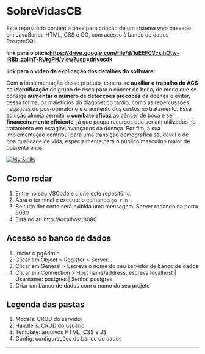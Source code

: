 # SobreVidasCB

Este repositório contém a base para criação de um sistema web baseado em JavaScript, HTML, CSS e GO, com acesso à banco de dados PostgreSQL.

**link para o pitch:https://drive.google.com/file/d/1uEEF0VcxihOtw-IRBb_zalInT-RUrgPH/view?usp=drivesdk**

**link para o vídeo de explicação dos detalhes do software:**

Com a implementação desse produto, espera-se **auxiliar o trabalho do ACS** na **identificação** do grupo de risco para o câncer de boca, de modo que se consiga **aumentar o número de detecções precoces** da doença e evitar, dessa forma, os malefícios do diagnóstico tardio, como as repercussões negativas do pós-operatório e o aumento dos custos no tratamento. Essa solução almeja permitir o **combate eficaz** ao câncer de boca e ser **financeiramente eficiente**, já que poupa recursos que seriam utilizados no tratamento em estágios avançados da doença. Por fim, a sua implementação contribui para uma transição demográfica saudável e de boa qualidade de vida, especialmente para o público masculino maior de quarenta anos.


[![My Skills](https://skillicons.dev/icons?i=golang,js,html,css,postgres)](https://skillicons.dev)


## Como rodar
   1. Entre no seu VSCode e clone este repositório.
   2. Abra o terminal e execute o comando `go run .`
   3. Se tudo der certo será exibida uma mensagem: Server rodando na porta 8080
   4. Está no ar! http://localhost:8080

## Acesso ao banco de dados
   1. Iniciar o pgAdmin
   2. Clicar em Object > Register > Server...
   3. Clicar em General > Escreva o nome do seu servidor de banco de dados
   4. Clicar em Connection > Host name/address: escreva localhost | Username: postgres | Senha: postgres
   5. Criar um banco de dados com o nome do seu projeto

## Legenda das pastas 
   1. Models: CRUD do servidor
   2. Handlers: CRUD do usuário
   3. Template: arquivos HTML, CSS e JS
   4. Config: configurações do banco de dados
----

